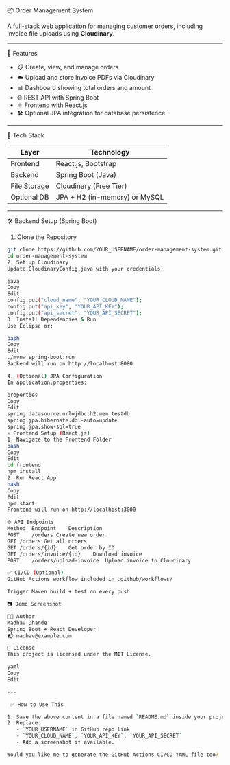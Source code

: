 📦 Order Management System

A full-stack web application for managing customer orders, including invoice file uploads using **Cloudinary**.

---

 🚀 Features

- 📋 Create, view, and manage orders
- ☁️ Upload and store invoice PDFs via Cloudinary
- 📊 Dashboard showing total orders and amount
- 🌐 REST API with Spring Boot
- ⚛️ Frontend with React.js
- 🛠️ Optional JPA integration for database persistence

---

🧱 Tech Stack

| Layer        | Technology                         |
|--------------|-------------------------------------|
| Frontend     | React.js, Bootstrap                 |
| Backend      | Spring Boot (Java)                  |
| File Storage | Cloudinary (Free Tier)              |
| Optional DB  | JPA + H2 (in-memory) or MySQL       |

---

🛠️ Backend Setup (Spring Boot)

 1. Clone the Repository

```bash
git clone https://github.com/YOUR_USERNAME/order-management-system.git
cd order-management-system
2. Set up Cloudinary
Update CloudinaryConfig.java with your credentials:

java
Copy
Edit
config.put("cloud_name", "YOUR_CLOUD_NAME");
config.put("api_key", "YOUR_API_KEY");
config.put("api_secret", "YOUR_API_SECRET");
3. Install Dependencies & Run
Use Eclipse or:

bash
Copy
Edit
./mvnw spring-boot:run
Backend will run on http://localhost:8080

4. (Optional) JPA Configuration
In application.properties:

properties
Copy
Edit
spring.datasource.url=jdbc:h2:mem:testdb
spring.jpa.hibernate.ddl-auto=update
spring.jpa.show-sql=true
⚛️ Frontend Setup (React.js)
1. Navigate to the Frontend Folder
bash
Copy
Edit
cd frontend
npm install
2. Run React App
bash
Copy
Edit
npm start
Frontend will run on http://localhost:3000

🌐 API Endpoints
Method	Endpoint	Description
POST	/orders	Create new order
GET	/orders	Get all orders
GET	/orders/{id}	Get order by ID
GET	/orders/invoice/{id}	Download invoice
POST	/orders/upload-invoice	Upload invoice to Cloudinary

✅ CI/CD (Optional)
GitHub Actions workflow included in .github/workflows/

Trigger Maven build + test on every push

📷 Demo Screenshot

🧑‍💻 Author
Madhav Dhande
Spring Boot + React Developer
📬 madhav@example.com

📄 License
This project is licensed under the MIT License.

yaml
Copy
Edit

---

 ✅ How to Use This

1. Save the above content in a file named `README.md` inside your project root.
2. Replace:
   - `YOUR_USERNAME` in GitHub repo link
   - `YOUR_CLOUD_NAME`, `YOUR_API_KEY`, `YOUR_API_SECRET`
   - Add a screenshot if available.

Would you like me to generate the GitHub Actions CI/CD YAML file too?
